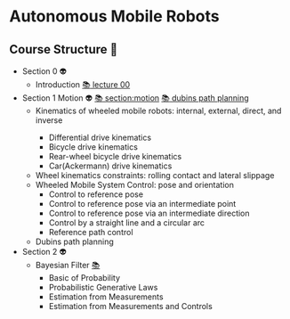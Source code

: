 # Autonomous Mobile Robots
## Course Structure :space_invader:
    
- Section 0 :alien:	
    - Introduction [:books:	lecture 00](lectures/amr_introduction.pdf) 
- Section 1 Motion :alien:	[:books: section:motion](lectures/amr_motion.pdf) [:books: dubins path planning](lectures/amr_dubins_path_planning.pdf) 
	<ul>
	  <li>Kinematics of wheeled mobile robots: internal, external, direct, and inverse </li>
	     <ul>
	      <li>Differential drive kinematics</li>
	      <li>Bicycle drive kinematics</li>
	      <li>Rear-wheel bicycle drive kinematics</li>
	      <li>Car(Ackermann) drive kinematics</li>
	    </ul>
	  <li>Wheel kinematics constraints: rolling contact  and lateral slippage </li>
	  <li>Wheeled Mobile System Control: pose and orientation
	    <ul>
	      <li>Control to reference pose</li>
	      <li>Control to reference pose via an intermediate point</li>
	      <li>Control to reference pose via an intermediate direction</li>
	      <li>Control by a straight line and a circular arc</li>
	      <li>Reference path control</li>
	    </ul>
	  </li>
	  <li> 
	  	Dubins path planning
	  </li>
	</ul>
- Section 2 :alien:	
    - Bayesian Filter [:books: ](lectures/amr_bayesian_filter.pdf)  
	 	 <ul>
	      <li>Basic of Probability</li>
	      <li>Probabilistic Generative Laws</li>
	      <li>Estimation from Measurements</li>
	      <li>Estimation from Measurements and Controls</li>
	    </ul>
	

